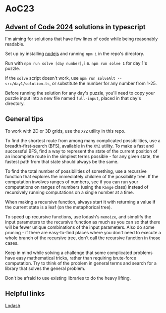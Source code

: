 # AoC23

## [Advent of Code 2024](https://adventofcode.com/2024) solutions in typescript

I'm aiming for solutions that have few lines of code while being reasonably readable.

Set up by installing [nodejs](https://nodejs.org/en/) and running `npm i` in the repo's directory.

Run with `npm run solve [day number]`, i.e. `npm run solve 1` for day 1's puzzle.

If the `solve` script doesn't work, use `npm run solveAlt -- src/day1/solution.ts`, or substitute the number for any number from 1-25.

Before running the solution for any day's puzzle, you'll need to copy your puzzle input into a new file named `full-input`, placed in that day's directory.

## General tips

To work with 2D or 3D grids, use the `XYZ` utility in this repo.

To find the shortest route from among many complicated possibilities, use a breadth-first-search (BFS), available in the `XYZ` utility. To make a fast and successful BFS, find a way to represent the state of the current position of an incomplete route in the simplest terms possible - for any given state, the fastest path from that state should always be the same.

To find the total number of possibilities of something, use a recursive function that explores the immediately children of the possibility tree. If the computation involves ranges of numbers, see if you can run your computations on ranges of numbers (using the `Range` class) instead of recursively running computations on a single number at a time.

When making a recursive function, always start it with returning a value if the current state is a leaf (on the metaphorical tree).

To speed up recursive functions, use lodash's `memoize`, and simplify the input parameters to the recursive function as much as you can so that there will be fewer unique combinations of the input parameters. Also do some pruning - if there are easy-to-find places where you don't need to execute a whole branch of the recursive tree, don't call the recursive function in those cases.

Keep in mind while solving a challenge that some complicated problems have easy mathematical tricks, rather than requiring brute-force computation. Try to think of the problem in general terms and search for a library that solves the general problem.

Don't be afraid to use existing libraries to do the heavy lifting.

## Helpful links

[Lodash](https://lodash.com/docs/)
